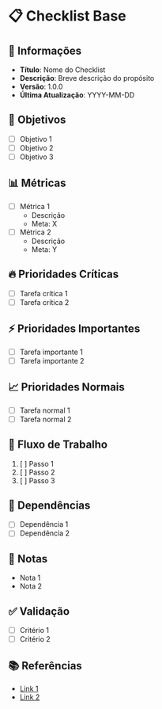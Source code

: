 # 📋 Checklist Base

## 📝 Informações
- **Título**: Nome do Checklist
- **Descrição**: Breve descrição do propósito
- **Versão**: 1.0.0
- **Última Atualização**: YYYY-MM-DD

## 🎯 Objetivos
- [ ] Objetivo 1
- [ ] Objetivo 2
- [ ] Objetivo 3

## 📊 Métricas
- [ ] Métrica 1
  - Descrição
  - Meta: X
- [ ] Métrica 2
  - Descrição
  - Meta: Y

## 🔥 Prioridades Críticas
- [ ] Tarefa crítica 1
- [ ] Tarefa crítica 2

## ⚡ Prioridades Importantes
- [ ] Tarefa importante 1
- [ ] Tarefa importante 2

## 📈 Prioridades Normais
- [ ] Tarefa normal 1
- [ ] Tarefa normal 2

## 🔄 Fluxo de Trabalho
1. [ ] Passo 1
2. [ ] Passo 2
3. [ ] Passo 3

## 🔗 Dependências
- [ ] Dependência 1
- [ ] Dependência 2

## 📝 Notas
- Nota 1
- Nota 2

## ✅ Validação
- [ ] Critério 1
- [ ] Critério 2

## 📚 Referências
- [Link 1](url1)
- [Link 2](url2) 